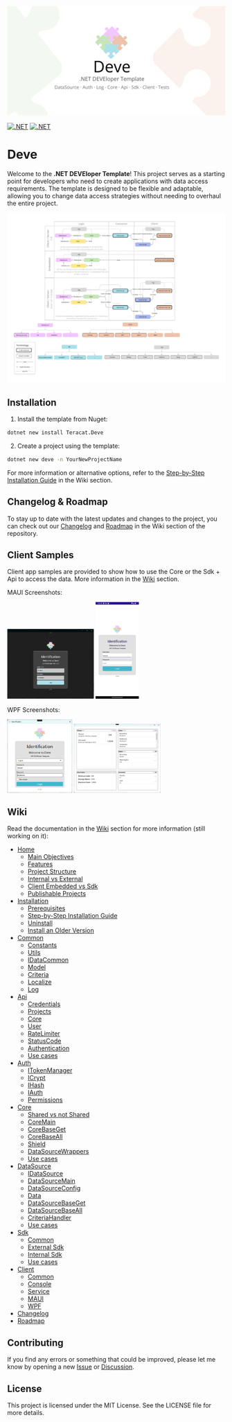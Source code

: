![Header](header.png)

[![.NET](https://github.com/teracat/Deve/actions/workflows/main-test-all.yml/badge.svg?branch=main)](https://github.com/teracat/Deve/actions/workflows/main-test-all.yml)
[![.NET](https://img.shields.io/nuget/v/Teracat.Deve)](https://www.nuget.org/packages/Teracat.Deve)

# Deve
Welcome to the **.NET DEVEloper Template**! This project serves as a starting point for developers who need to create applications with data access requirements. The template is designed to be flexible and adaptable, allowing you to change data access strategies without needing to overhaul the entire project.

![Diagram](diagram.png)

## Installation

1. Install the template from Nuget:
```bash
dotnet new install Teracat.Deve
```

2. Create a project using the template:

```bash
dotnet new deve -n YourNewProjectName
```

For more information or alternative options, refer to the [Step-by-Step Installation Guide](https://github.com/teracat/Deve/wiki/Installation#step-by-step-installation-guide) in the Wiki section.

## Changelog & Roadmap

To stay up to date with the latest updates and changes to the project, you can check out our [Changelog](https://github.com/teracat/Deve/wiki/Changelog) and [Roadmap](https://github.com/teracat/Deve/wiki/Roadmap) in the Wiki section of the repository.

## Client Samples

Client app samples are provided to show how to use the Core or the Sdk + Api to access the data. More information in the [Wiki](https://github.com/teracat/Deve/wiki/Client) section.

MAUI Screenshots:

<a href="https://raw.githubusercontent.com/teracat/Deve/refs/heads/main/client-maui-login-windows.png" title="MAUI - Windows: Login Window"><img src="https://raw.githubusercontent.com/teracat/Deve/refs/heads/main/client-maui-login-windows.png" width="200" alt="MAUI - AWindows: Login Window"></a> 
<a href="https://raw.githubusercontent.com/teracat/Deve/refs/heads/main/client-maui-login-android.png" title="MAUI - Android: Login Window"><img src="https://raw.githubusercontent.com/teracat/Deve/refs/heads/main/client-maui-login-android.png" width="100" alt="MAUI - AAndroid: Login Window"></a>


WPF Screenshots:

<a href="https://raw.githubusercontent.com/teracat/Deve/refs/heads/main/client-wpf-login.png" title="WPF - Login Window"><img src="https://raw.githubusercontent.com/teracat/Deve/refs/heads/main/client-wpf-login.png" width="150" alt="WPF - Login Window"></a> 
<a href="https://raw.githubusercontent.com/teracat/Deve/refs/heads/main/client-wpf-main.png" title="WPF - Main Window"><img src="https://raw.githubusercontent.com/teracat/Deve/refs/heads/main/client-wpf-main.png" width="200" alt="WPF - Main Window"></a>


## Wiki

Read the documentation in the [Wiki](https://github.com/teracat/Deve/wiki) section for more information (still working on it):

- [Home](https://github.com/teracat/Deve/wiki)
  - [Main Objectives](https://github.com/teracat/Deve/wiki#main-objectives)
  - [Features](https://github.com/teracat/Deve/wiki#features)
  - [Project Structure](https://github.com/teracat/Deve/wiki#project-structure)
  - [Internal vs External](https://github.com/teracat/Deve/wiki#internal-vs-external)
  - [Client Embedded vs Sdk](https://github.com/teracat/Deve/wiki#client-embedded-vs-sdk)
  - [Publishable Projects](https://github.com/teracat/Deve/wiki#publishable-projects)
- [Installation](https://github.com/teracat/Deve/wiki/Installation)
  - [Prerequisites](https://github.com/teracat/Deve/wiki/Installation#prerequisites)
  - [Step-by-Step Installation Guide](https://github.com/teracat/Deve/wiki/Installation#step-by-step-installation-guide)
  - [Uninstall](https://github.com/teracat/Deve/wiki/Installation#uninstall)
  - [Install an Older Version](https://github.com/teracat/Deve/wiki/Installation#uninstall)
- [Common](https://github.com/teracat/Deve/wiki/Common)
  - [Constants](https://github.com/teracat/Deve/wiki/Common#constants)
  - [Utils](https://github.com/teracat/Deve/wiki/Common#utils)
  - [IDataCommon](https://github.com/teracat/Deve/wiki/Common#idatacommon)
  - [Model](https://github.com/teracat/Deve/wiki/Common#model)
  - [Criteria](https://github.com/teracat/Deve/wiki/Common#criteria)
  - [Localize](https://github.com/teracat/Deve/wiki/Common#localize)
  - [Log](https://github.com/teracat/Deve/wiki/Common#log)
- [Api](https://github.com/teracat/Deve/wiki/Api)
  - [Credentials](https://github.com/teracat/Deve/wiki/Api#credentials)
  - [Projects](https://github.com/teracat/Deve/wiki/Api#projects)
  - [Core](https://github.com/teracat/Deve/wiki/Api#core)
  - [User](https://github.com/teracat/Deve/wiki/Api#user)
  - [RateLimiter](https://github.com/teracat/Deve/wiki/Api#ratelimiter)
  - [StatusCode](https://github.com/teracat/Deve/wiki/Api#statuscode)
  - [Authentication](https://github.com/teracat/Deve/wiki/Api#authentication)
  - [Use cases](https://github.com/teracat/Deve/wiki/Api#use-cases)
- [Auth](https://github.com/teracat/Deve/wiki/Auth)
  - [ITokenManager](https://github.com/teracat/Deve/wiki/Auth#itokenmanager)
  - [ICrypt](https://github.com/teracat/Deve/wiki/Auth#icrypt)
  - [IHash](https://github.com/teracat/Deve/wiki/Auth#ihash)
  - [IAuth](https://github.com/teracat/Deve/wiki/Auth#iauth)
  - [Permissions](https://github.com/teracat/Deve/wiki/Auth#permissions)
- [Core](https://github.com/teracat/Deve/wiki/Core)
  - [Shared vs not Shared](https://github.com/teracat/Deve/wiki/Core#shared-vs-not-shared)
  - [CoreMain](https://github.com/teracat/Deve/wiki/Core#coremain)
  - [CoreBaseGet](https://github.com/teracat/Deve/wiki/Core#corebaseget)
  - [CoreBaseAll](https://github.com/teracat/Deve/wiki/Core#corebaseall)
  - [Shield](https://github.com/teracat/Deve/wiki/Core#shield)
  - [DataSourceWrappers](https://github.com/teracat/Deve/wiki/Core#datasourcewrappers)
  - [Use cases](https://github.com/teracat/Deve/wiki/Core#use-cases)
- [DataSource](https://github.com/teracat/Deve/wiki/DataSource)
  - [IDataSource](https://github.com/teracat/Deve/wiki/DataSource#idatasource)
  - [DataSourceMain](https://github.com/teracat/Deve/wiki/DataSource#datasourcemain)
  - [DataSourceConfig](https://github.com/teracat/Deve/wiki/DataSource#datasourceconfig)
  - [Data](https://github.com/teracat/Deve/wiki/DataSource#data)
  - [DataSourceBaseGet](https://github.com/teracat/Deve/wiki/DataSource#datasourcebaseget)
  - [DataSourceBaseAll](https://github.com/teracat/Deve/wiki/DataSource#datasourcebaseall)
  - [CriteriaHandler](https://github.com/teracat/Deve/wiki/DataSource#criteriahandler)
  - [Use cases](https://github.com/teracat/Deve/wiki/DataSource#use-cases)
- [Sdk](https://github.com/teracat/Deve/wiki/Sdk)
  - [Common](https://github.com/teracat/Deve/wiki/Sdk#common)
  - [External Sdk](https://github.com/teracat/Deve/wiki/Sdk#external-sdk)
  - [Internal Sdk](https://github.com/teracat/Deve/wiki/Sdk#internal-sdk)
  - [Use cases](https://github.com/teracat/Deve/wiki/Sdk#use-cases)
- [Client](https://github.com/teracat/Deve/wiki/Client)
  - [Common](https://github.com/teracat/Deve/wiki/Client#common)
  - [Console](https://github.com/teracat/Deve/wiki/Client#console)
  - [Service](https://github.com/teracat/Deve/wiki/Client#service)
  - [MAUI](https://github.com/teracat/Deve/wiki/Client#maui)
  - [WPF](https://github.com/teracat/Deve/wiki/Client#wpf)
- [Changelog](https://github.com/teracat/Deve/wiki/Changelog)
- [Roadmap](https://github.com/teracat/Deve/wiki/Roadmap)

## Contributing

If you find any errors or something that could be improved, please let me know by opening a new [Issue](https://github.com/teracat/Deve/issues) or [Discussion](https://github.com/teracat/Deve/discussions).

## License

This project is licensed under the MIT License. See the LICENSE file for more details.
